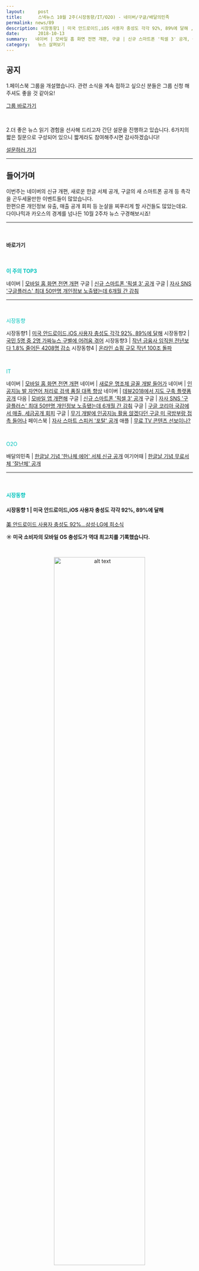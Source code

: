 ```yaml
---
layout:     post
title:      스낵뉴스 10월 2주(시장동향/IT/O2O) - 네이버/구글/배달의민족
permalink: news/89
description: 시장동향1 | 미국 안드로이드,iOS 사용자 충성도 각각 92%, 89%에 달해 ,시장동향2 | 국민 5명 중 2명 가짜뉴스 구별에 어려움 겪어 ,시장동향3 | 작년 금융사 임직원 전년보다 1.8% 줄어든 4208명 감소 ,시장동향4 | 온라인 쇼핑 규모 작년 100조 돌파 ,네이버 | 모바일 홈 화면 전면 개편 ,네이버 | 새로운 명조체 글꼴 개발 들어가 ,네이버 |  인공지능 발 자연어 처리로 검색 품질 대폭 향상 ,네이버 | 데뷰2018에서 지도 구축 플랫폼 공개 ,다음 | 모바일 앱 개편해 ,구글 | 신규 스마트폰 '픽셀 3' 공개 ,구글 | 자사 SNS '구글플러스' 최대 50만명 개인정보 노출됐는데 6개월 간 감춰 ,구글 | 구글 코리아 국감에서 매출, 세금공개 회피 ,구글 | 무기 개발에 인공지능 활용 않겠다던 구글 미 국방부랑 접촉 들어나 ,페이스북 | 자사 스마트 스피커 '포탈' 공개 ,애플 | 무료 TV 콘텐츠 선보이나? ,배달의민족 | 한글날 기념 '한나체 에어' 서체 신규 공개 ,여기어때 | 한글날 기념 무료서체 '잘난체' 공개
date:       2018-10-13
summary:   네이버 | 모바일 홈 화면 전면 개편, 구글 | 신규 스마트폰 '픽셀 3' 공개, 구글 | '구글플러스' 개인정보 노출 6개월 간 감춰, 배달의민족 | 한글날 기념 '한나체 에어' 서체 신규 공개 
category:   뉴스 살펴보기
---
```



## 공지

1.페이스북 그룹을 개설했습니다. 관련 소식을 계속 접하고 싶으신 분들은 그룹 신청 해주셔도 좋을 것 같아요!

[그룹 바로가기](https://www.facebook.com/groups/2025149054465611/?ref=group_browse_new)

<br>

2.더 좋은 뉴스 읽기 경험을 선사해 드리고자 간단 설문을 진행하고 있습니다. 
6가지의 짧은 질문으로 구성되어 있으니 짧게라도 참여해주시면 감사하겠습니다!

<a href="http://bit.ly/2KJo4HB" onclick="ga(send, event, 기사, 설문조사, 서베이);"><span>설문하러 가기</span></a>

- - -

## 들어가며 

이번주는 네이버의 신규 개편, 새로운 한글 서체 공개, 구글의 새 스마트폰 공개 등 촉각을 곤두세울만한 이벤트들이 많았습니다.    
한편으론 개인정보 유출, 매출 공개 회피 등 눈살을 찌푸리게 할 사건들도 많았는데요.  
다이나믹과 카오스의 경계를 넘나든 10월 2주차 뉴스 구경해보시죠!

- - -

<br>

#### 바로가기 

<br>

<a href="#top3"></a><span style = "color: #00c3bd; font-weight: 700;">이 주의 TOP3</span>

네이버 | [모바일 홈 화면 전면 개편](#naver1)
구글 | [신규 스마트폰 '픽셀 3' 공개](#google1)
구글 | [자사 SNS '구글플러스' 최대 50만명 개인정보 노출됐는데 6개월 간 감춰](#google2)

- - -


<br>

<a href="#market"></a><span style = "color: #00c3bd">시장동향</span>

시장동향1 | [미국 안드로이드,iOS 사용자 충성도 각각 92%, 89%에 달해](#market1)
시장동향2 | [국민 5명 중 2명 가짜뉴스 구별에 어려움 겪어](#market2)
시장동향3 | [작년 금융사 임직원 전년보다 1.8% 줄어든 4208명 감소](#market3)
시장동향4 | [온라인 쇼핑 규모 작년 100조 돌파](#market4)

<br>

<a href="#it"></a><span style = "color: #00c3bd">IT</span>

네이버 | [모바일 홈 화면 전면 개편](#naver1)
네이버 | [새로운 명조체 글꼴 개발 들어가](#naver2)
네이버 |  [인공지능 발 자연어 처리로 검색 품질 대폭 향상](#naver3)
네이버 | [데뷰2018에서 지도 구축 플랫폼 공개](#naver4)
다음 | [모바일 앱 개편해](#daum)
구글 | [신규 스마트폰 '픽셀 3' 공개](#google1)
구글 | [자사 SNS '구글플러스' 최대 50만명 개인정보 노출됐는데 6개월 간 감춰](#google2)
구글 | [구글 코리아 국감에서 매출, 세금공개 회피](#google3)
구글 | [무기 개발에 인공지능 활용 않겠다던 구글 미 국방부랑 접촉 들어나](#google4)
페이스북 | [자사 스마트 스피커 '포탈' 공개](#facebook)
애플 | [무료 TV 콘텐츠 선보이나?](#apple)

<br>


<a href="#o2o"></a><span style = "color: #00c3bd">O2O</span>

배달의민족 | [한글날 기념 '한나체 에어' 서체 신규 공개](#woowa)
여기어때 | [한글날 기념 무료서체 '잘난체' 공개](#here)

- - -

<br>


#### <a name="market"></a><span style = "color: #00c3bd">시장동향</span>

#### <a name="market1"></a>시장동향 1 | 미국 안드로이드,iOS 사용자 충성도 각각 92%, 89%에 달해
[美 안드로이드 사용자 충성도 92%…삼성·LG에 희소식](http://view.asiae.co.kr/news/view.htm?idxno=2018101207521303740)

<strong> &#9728; 미국 소비자의 모바일 OS 충성도가 역대 최고치를 기록했습니다.</strong>

<br>

<p align ="middle">    
 <img src="http://cphoto.asiae.co.kr/listimglink/1/2018101207473448524_1539298054.jpg" alt="alt text" width = "70%">
</p>

<br>



- 미국 IT전문매체 폰아레나가 인용한 시장조사기관 CIRP의 설문조사에 따르면 올해 9월 미국의 안드로이드·iOS 사용자 10명 중 9명은 스마트폰 교체 시 동일한 OS를 택한 것으로 나타났습니다.   
안드로이드 사용자의 충성도는 92%로 89%를 기록한 iOS 사용자의 충성도보다 조금 더 높았다고 하네요. 

- 두 OS의 충성도 모두 역대 최고치인데요.   
2016년 9월 각각 89%, 87%였던 안드로이드·iOS 사용자의 충성도는 올해 9월 최고치에 이르게 되었습니다. 
많은 사람들이 스마트폰을 바꿀때 UX, OS 기본 서비스(스토어, 클라우드 등)때문에 익숙함을 유지하고 싶어한다는 걸 방증하는 것 같네요.  
안드로이드 사용자의 충성도가 조금 높긴하지만 차이가 미세해서 정말 노력하지않으면 아이폰 사용자의 마음에 안드로이드 폰이 꽂히기란 쉽지 않을 것 같습니다. 

<br>

#### <a name="market2"></a>시장동향2 | 국민 5명 중 2명 가짜뉴스 구별에 어려움 겪어
[5명 중 2명 가짜뉴스 구별에 어려움 느낀다”..규제 앞서 미디어 교육 필요](http://www.edaily.co.kr/news/read?newsId=01941766619371608&mediaCodeNo=257&OutLnkChk=Y)

<strong> &#9729; ‘모바일 동영상’을 접한 이용자 5명 중 2명은 사회적 문제가 되고 있는 ‘가짜뉴스’ 등 허위정보를 구별하는데 어려움을 겪고 있다고 합니다.</strong>

<br>

<p align ="middle">    
 <img src="http://image.edaily.co.kr/images/photo/files/NP/S/2018/10/PS18101000604.jpg" alt="alt text" width = "70%">
</p>

{: refdef: style="text-align: center;"}
###### _출처 : 김성수의원실_
{: refdef}

<br>


- 국회 과학기술 정보방송통신위원회 김성수 의원이 녹색소비자연대와 함께 지난 2018년 9월 21일부터 27일까지   
총 7일간 ‘모바일 동영상 서비스에 대한 소비자인식조사’를 실시한 결과,   
많은 이용자들이 모바일 동영상을 통해 정보를 얻고 있지만 미디어 정보해독능력이 부족한 것으로 나타났습니다.

- 설문조사는 총 10개 문항으로 구성되어있으며   
‘하루 중 가장 많이 이용하는 모바일 동영상 서비스’,   
‘하루 평균 모바일 동영상 시청 시간’,   
‘모바일 동영상 서비스를 이용하는 이유’,  
‘모바일 동영상 정보의 신뢰도 판단 기준’,   
‘가짜뉴스 판별 문제’ 등이 있었습니다.  

- 설문조사 결과를 살펴보면, 다음과 같습니다.  

- ‘하루 중 가장 많이 이용하는 모바일 동영상 서비스’는 1위 유튜브(78.6%), 2위 네이버(57.5%), 3위 페이스북(35.7%), 4위 카카오톡(33%).     
유튜브의 경우, 20대 83.3%, 30대 80%, 40대 78.2%, 50대 70.6%로 전 연령대에 걸쳐 압도적인 이용률을 나타냄. 

- ‘하루 평균 모바일 동영상 시청 시간’은 하루 평균 1시간 미만 시청하는 이용자가 45.8%, 1시간~3시간 시청하는 이용자는 38.3%, 3시간~7시간까지 장시간 이용자도 15.9%.   
이 중 20대의 동영상 시청 시간이 가장 긴 것으로 나타남. 

- ‘모바일 동영상을 통해 주로 접하는 정보’는 연예·오락(69.8%), 스포츠(41.2%), 사회(36.5%), 문화(35.3%), 정치(30.9%), 경제(26.0%)순으로 나타남. 

- 이용자들이 ‘모바일 동영상 서비스를 이용하는 가장 큰 이유’는 ‘관심 있는 정보가 많아서(62.3%)’, ‘텍스트보다 동영상이 정보 파악이 쉬워서(33.5%)’,   
‘양질의 정보를 제공 받을 수 있어서(32.1%)’가 각각 2, 3위를 차지함.

- 모바일 동영상을 통해 관심 있는 정보를 접한 이용자들은 주로 ‘좋아요나 공감을 눌러 관심을 표한다는 응답이 43.6%, ‘개인 SNS에 공유(20.8%)’,‘댓글을 단다(19.3%)’는 응답이 뒤를 이었음. 

- ‘모바일 동영상을 통해 얻은 정보 중 사실관계가 불명확하거나 거짓·허위 정보를 본 적이 있느냐’는 질문에는 81.5%가 ‘본 적이 있다’고 답했음.   
‘정보의 신뢰도를 판단하는 기준’으로는 ‘모바일 매체의 영향력(49.7%)’을 꼽았고, 이 외에는 ‘좋아요·공감 수 등 매체 이용자들의 평가(47.1%)’, ‘정보를 업로드한 관리자의 신뢰도(39.4%)’ 등을 정보 판단 기준으로 생각하는 것으로 나타남.

- 응답자의 대다수인 93.2%는 본인의 ‘모바일 동영상 정보에 대한 사실 판단 능력’을 ‘보통 이상’이라고 평가함.   
그러나 실제 유튜브에 이슈가 되고 있는 동영상에 대한 ‘가짜뉴스 등 허위정보 테스트’를 진행해본 결과, 정답율은 58.5%에 그침. 

- 응답자의 79.1%는 ‘가짜뉴스’ 등 허위정보의 부작용을 최소화하기 위한 방안으로 ‘미디어 정보 독해력을 높이는 교육이 필요하다’고 답했음.

<br>

#### <a name="market3"></a>시장동향 3 | 작년 금융사 임직원 전년보다 1.8% 줄어든 4208명 감소
[온라인 거래 활성화에 지난해 금융사 임직원 4208명 감소](http://www.dailian.co.kr/news/view/743494/?sc=naver)

<strong> &#9729; 온라인 거래가 확산되면서 지난해에 국내 금융사 임직원이 4208명 줄어든 것으로 나타났습니다.</strong>

- 금융정보화추진협회의가 발간한 '2017년도 금융정보화 추진 현황'에 따르면   
지난해 말 은행, 금융투자업체, 보험사, 카드사 등 152개 금융사의 총임직원은 22만 8413명으로 전년보다 1.8%(4208명) 감소했다고 하는데요. 

- 금융사 임직원 가운데 IT 인력은 지난해 말 9194명으로 1년 사이 0.1% 증가했습니다.   
이 중 정보보호부문 인력은 842명으로 전년 대비 1.3% 늘어나 해당 통계 작성 시작(2013년) 이후의 증가세를 이어갔으나 증가폭은 전년(3.0%)보다 축소됐다고 합니다. 

- IT인력 아웃소싱 비중은 59.2%로 1년 전(57.4%)보다 증가했습니다.   
아웃소싱 직원수는 2017년 말 현재 1만 3359명으로 전년(1만 2366명) 대비 8.0% 증가했습니다.   
금융 부문별 아웃소싱 비중은 신용카드사가 70.9%로 가장 높았고, 그 뒤는 보험사(65.5%), 금융투자업자(56.3%), 은행(52.3%)이 기록했습니다. 

- 인터넷뱅킹 등 주요 전자금융 서비스 이용실적은 증가세를 지속했는데요.   
지난해 18개 국내은행(수출입은행 제외) 및 우체국금융의 인터넷 뱅킹 서비스 규모는 일평균 9492만 건, 43조 4829억 원으로 전년대비 각각 8.8%, 2.8% 증가했습니다. 
35개 증권사의 모바일트레이딩 또한 같은 기간 일평균 5368만 건, 6조 5491억원으로 전년대비 각각 45.7%, 32.1% 늘었습니다. 

- 흥미로운건 지난해 말 현재 국내에 설치된 CD/ATM은 12만1492만대로 1년사이 1186대(1.0%)가 소폭 늘었다고 하네요.

- 현재 금융권에서 IT분야 주요 이슈는 블록체인 기반 금융서비스 도입으로 조사됐습니다. 

<br>

#### <a name="market4"></a>시장동향 4 | 온라인 쇼핑 규모 작년 100조 돌파
[온라인 쇼핑 작년 첫 100조 돌파…인터넷 쇼핑 5년만에 2배 '껑충'](http://view.asiae.co.kr/news/view.htm?idxno=2018101111503795402)

<strong> &#9728; 지난해 국내 온라인 쇼핑 시장 규모가 처음으로 100조원을 돌파했습니다.</strong>

- 한국온라인쇼핑협회가 발간한 도서 '2018 온라인 쇼핑 시장에 대한 이해와 전망'에 따르면 지난해 국내 온라인 쇼핑 시장은 취급고 기준 102조 8300억원으로, 전년(75조 3680억원)대비 36.4%나 성장했다고 합니다.

- TV 홈쇼핑은 티커머스 거래액 1조 8400억원과 TV 홈쇼핑 8조 6300억원을 합쳐 10조 4700억원을 기록하며 전년대비 3.6% 늘었습니다.   
GS샵과 CJ오쇼핑 등 TV홈쇼핑 7개사의 경우 2015년부터 2년 연속 마이너스 성장세를 보이다 지난해 3.6% 정도 성장했다고 하네요. 

- 가장 매출 성장세가 가파른 채널은 인터넷 쇼핑이 92조 20억원으로 전년대비 40.2% 성장했습니다.  
일반 몰 거래액이 전년대비 53.0% 증가한 59조280억원에 달했으며, 오픈마켓 등 중개몰은 전년대비 21.7% 증가로 32조 7150억원을 기록했습니다.   


<br>

- - -

#### <a name="it"></a><span style = "color: #00c3bd">IT</span>

#### <a name="naver1"></a>네이버 | 모바일 홈 화면 전면 개편  
[검색창만 남은 네이버 모바일 반응보니…"깔끔" VS "불편"](http://news.mt.co.kr/mtview.php?no=2018101110181485015)
[네이버, 모바일홈 왼쪽 신설...쇼핑 등 실험](http://www.zdnet.co.kr/news/news_view.asp?artice_id=20181010180402&type=det&re=zdk)

<strong> &#9728; 네이버가 모바일 화면 전면 개편에 관한 시범운영을 시작했습니다.</strong>

- 네이버는 10월10일 서울 그랜드 인터컨티넨털호텔 그랜드볼룸에서 ‘네이버 커넥트 2019’를 열고 모바일 개편의 주요 내용을 소개했습니다.   
이번 네이버 모바일 개편 방향은 3가지로 요약될 수 있는데요.   
네이버는 1.기술을 통한 ‘연결’에 집중/ 2.발전 중인 인공지능 기술로 ‘발견’의 가치를 더하기 / 3.보다 과감한 시도를 해볼 수 있는 혁신의 영역을 마련하기의 초점을 맞췄다고 밝혔습니다.

<br>

<p align ="middle">    
 <img src="http://www.bloter.net/wp-content/uploads/2018/10/naver_m_new_thumb.jpg" alt="alt text" width = "80%">
</p>

<br>



- 이제 네이버 모바일 첫화면은 검색창인 그린윈도우와 인터랙티브 버튼 그린닷만 놓입니다.  
'그린닷'은 모바일 사용자 경험에 맞게 터치 한 번으로 인공지능 기반의 다양한 기술 도구를 제공하는 인터랙티브 버튼인데요. 

- 사용자의 시간, 위치, 현재 보고 있는 정보 종류나 언어 등을 파악해 보다 깊이 있는 관심사로 연결하거나 번역 등 편의를 제공하는 버튼이라고 합니다.   
예컨대 뉴스를 보다가 그린닷 버튼을 터치하면 AiRS 기술로 관련 뉴스를 추천하고,   
노란 원피스를 보다가 버튼을 누르면 상품 추천 기술인 에어템즈(AiTEMS)를 활용해 색깔이나 소재, 종류에 맞게 다양한 관련 상품을 추천하는 식이라고 하네요.

<br>

<p align ="middle">    
 <img src="http://www.bloter.net/wp-content/uploads/2018/10/naver_m_new_02.jpg" alt="alt text" width = "80%">
</p>

<br>


- 한성숙 대표는 “향후엔 그린닷에 클로바나 웨일, 파파고 등도 통해 손쉽게 접근하도록 추가할 예정”, “그린닷을 통해 연결의 유용함과 발견의 즐거움은 점점 커질 것으로 기대한다”라고 말했습니다.

- 한편으로 기존 모바일 첫화면에서 제공되던 ‘뉴스’와 ‘실시간급상승검색어’는 각각 ‘뉴스’판과 ‘검색차트’판에서 제공됩니다.   
뉴스 제공 방식도 바뀌었는데요. 

- 이제 사용자는 언론사를 직접 선택해 뉴스를 봐야 합니다. 
언론사를 선택하면 언론사가 직접 배열한 기사와 더불어 인공지능 콘텐츠 추천 시스템 ‘AiRS’(에어스)가 추천한 뉴스피드가 제공됩니다.

<br>

<p align ="middle">    
 <img src="http://thumb.mt.co.kr/06/2018/10/2018101110181485015_1.jpg" alt="alt text" width = "80%">
</p>

<br>



- ‘이스트랜드’와 ‘웨스트랩’도 새로운 실험 공간입니다. 첫 화면에서 오른쪽으로 넘기면 나오는 이스트랜드는 기존 모바일 화면에서 익숙하게 보던 텍스트 중심의 정보 공간입니다. 
왼쪽으로 넘기며 나오는 웨스트랩은 주제판에서 시도하지 못했던 다양한 이용자 조작화면과 기술적 시도가 이뤄집니다.   
말 그대로 화면 왼쪽 공간에 자리잡고 모험적 기술과 콘텐츠를 공급하는 실험실이라고 볼 수 있습니다. 

- 네이버는 “새로운 실험과 시도가 가능한 것이면 무엇이든 될 수 있다”라며 “첫 대상은 커머스”라고 밝혔습니다.

- 새로운 모바일 네이버 화면은 베타테스트 신청한 사용자 누구나 10월 10일부터 이용할 수 있습니다.   
김승언 네이버 디자인셜계 총괄은 “iOS 제품 특성상 대규모 베타테스트를 실시하기 어려운 환경이라, 이번 베타테스트는 안드로이드 이용자를 대상으로 우선 진행된다”라고 밝혔습니다.   
안드로이드폰 사용자는 구글 플레이스토어 네이버 앱 하단 ‘베타테스트 신청하기’ 버튼을 눌러 신청하면 새로운 네이버 화면으로 업데이트된다고 하네요.

- 그리고 모바일 개편과 함께 네이버는 새로운 로고도 적용했다고 합니다..!

<br>

{% include youtubeplayer.html id="b5QHHdQlPHc" %} 

<br>

[한성숙 대표와 김승언 디자인총괄이 기자들과 나눈 일문일답 보기](http://www.bloter.net/archives/321579)

<br>

#### <a name="naver2"></a>네이버 | 새로운 명조체 글꼴 개발 들어가
[네이버, 새 명조체 글꼴 개발…'마루 프로젝트' 추진](http://www.yonhapnews.co.kr/bulletin/2018/10/08/0200000000AKR20181008044500017.HTML?input=1195m)

<strong> &#9728; 네이버가 한글의 우수성과 아름다움을 알리는 '마루 프로젝트'를 진행합니다.</strong>

- 이 프로젝트는 한글 타이포그라피 디자이너 안상수씨와 함께 명조체 중심의 새로운 글꼴을 개발하는 것을 골자로 한다고 합니다.   
글꼴 용량은 줄이고 다양한 포맷을 지원해 이용자 편의성을 올리는 것이 목표라고 하네요.

- 프로젝트의 제목은 '한글 글꼴의 현대적 원형을 잇는 줄기'라는 의미에서 마루 프로젝트로 이름을 붙였다고 하네요.
관련 된 영상도 한번 살펴보시죠.

<br>


{% include youtubeplayer.html id="73k8QTBHC9Y" %} 


<br>

#### <a name="naver3"></a>네이버 |  인공지능 발 자연어 처리로 검색 품질 대폭 향상
[네이버 검색, AI 자연어처리로 품질 대폭 향상](http://news.mt.co.kr/mtview.php?no=2018100814144445641)

<strong> &#9728; 네이버가 수준 높은 한글 자연어처리 기술력을 활용해 검색 서비스 고도화에 나섰습니다.</strong>

- 네이버 검색과 인공지능 담당 CIC(사내독립기업) '서치앤클로바'는 최신 자연어처리 기술과 서비스 노하우를 실제 서비스에 적용, 검색 품질을 개선했다고 밝혔습니다.

- 서치앤클로바는 모바일 검색 사용자들을 위한 AI 기술 기반 검색어 교정 시스템 'AIQSpell'을 지속적으로 개발해왔는데요.   
딥러닝을 비롯한 최신 AI 기술을 활용해 기존 검색어 교정 시스템을 대체했다고 합니다. 
현재 해당 시스템 도입으로 오탈 질의에 대한 검색어 교정량이 43% 증가하는 등 가시적인 성과가 이어지고 있다고 하는데요.   
맞춤법 오류나 오타 등으로 검색결과가 0건으로 나타나는 '검색결과 0건 질의' 역시 크게 감소해, 올 1월 대비 9월 검색결과 0건 질의는 52% 줄었다고 하네요.

- 현재 네이버는 '개체명 연결' 기술로 700만개 이상 개체명을 인식해 처리하고 있는데요.   
개체명 연결 기술은 문서에 출현한 각 단어에 정확한 의미 구분자를 부착, 중의적인 검색어마다 알맞는 검색 결과를 제공하는 데 활용된다고 합니다.   
해당 기술 개발은 2016년 1월 시작된 이후 동명이인 인물의 노출순위 자동 변경, 증권 종목 및 스포츠 섹션의 뉴스 기사 자동분류 등 다양한 서비스에 적용됐다고 하네요.

- 또한 사용자들의 리뷰 문서를 분석해 영화 제목을 찾는 질의에 답하는 시스템도 제공됩니다.   
네이버의 영화 AI는 사용자가 영화를 본 뒤 리뷰를 작성하면 해당 리뷰가 AI에 반영돼 점점 똑똑한 추천 시스템을 갖게 된다고 하는데요.   

- 가령 ‘10분마다 기억을 잃는 영화’를 검색하면 영화 ‘메멘토’가, ‘인공지능이랑 연애하는 영화’를 검색하면 영화 ‘그녀’가 답변으로 제시된다고 합니다.   
장헌석 개발자에 따르면 네이버의 영화 AI는 서비스를 사용한 이용자가 영화를 본 후 리뷰를 작성하면, 해당 리뷰가 영화AI에 반영되어 점점 똑똑한 추천 시스템을 갖추게 되는 구조라고 하는데요. 

-  네이버의 영화AI는 네이버의 인공지능 플랫폼 Clova가 탑재된 모든 서비스에 적용될 예정이라고 하네요.

<br>

#### <a name="naver4"></a>네이버 | 데뷰2018에서 지도 구축 플랫폼 공개
[네이버, 지도 구축 플랫폼 공개 …"자율주행 선도"](http://www.inews24.com/view/1131712?rrf=nv)

<strong> &#9728; 네이버가 자율주행 기술 선도를 위해 지도 구축(Mapping) 플랫폼을 공개합니다.</strong>

- 네이버는 얼마전 올해로 열한번째를 맞는 개발자 컨퍼런스 'DEVIEW 2018'를 열었는데요. 
이날 송창현 네이버 최고기술책임자(CTO)는 'AI, 인공지능이 아니라 생활환경지능' 주제의 기조연설로 데뷰 시작을 알렸습니다.

- 이날 행사에서 네이버 자회사 네이버랩스는 사람과 자율주행 머신을 위한 위치 및 이동 기반 기술플랫폼인 'xDM 플랫폼'을 처음으로 공개했는데요. 
xDM 플랫폼은 eXtended Definition & Dimension Map Platform의 약자로,   
네이버랩스에서 연구 중인 맵핑 (mapping), 측위 (localization), 내비게이션 (navigation) 기술 등 첨단 기술과 고정밀 데이터를 통합한 것이라고 합니다. 

<br>

<p align ="middle">    
 <img src="http://image3.inews24.com/image_gisa/201810/1539220608273_2_101923.jpg" alt="alt text" width = "70%">
</p>

<br>



- xDM은 사람의 위치 정보 인식과 실내외 길찾기 등을 위한 웨이파인딩 (Wayfinding) 핵심기반기술 플랫폼인 xDM.w와   
기계의 자율주행을 위한 오토노머스 모빌리티 (Autonomous Mobility) 플랫폼인 xDM.a로 구분되는데요. 

- xDM.w는 실내외 측위와 이동 솔루션을 제공하는 도보 내비게이션 API, location API, 증강현실 기술을 활용한 AR내비게이션 API를,   
xDM.a는 자율주행 로봇을 위한 AROUND 플랫폼과 자율주행차를 위한 하이브리드 HD 맵 솔루션 등을 포함하고 있다고 합니다.   
기조연설에서는 실제로 실내에서 아무런 인프라 없이 스마트폰 카메라로만 작동하는 AR 도보 내비게이션이 소개되어 관심을 끌었다고 하네요. 

- 또한 네이버랩스는 xDM 플랫폼에서 구현될 최신 기술들도 선보였는데요.

- AHEAD(어헤드)는 광학 기술을 응용해 개발중인 3D AR HUD (Heads-Up Display)로, 기존 HUD와 달리 운전자 초점에 맞춰 정보를 제공하는 3D 디스플레이 기술이 적용됐습니다.  
운전자가 보는 실제 도로와 디스플레이 시점이 동일해 자연스럽고 편리하게 위치 및 이동 정보를 접할 수 있다고 하네요.  
또 SSIM (Scalable & Semantic Indoor Mapping)은 자율주행과 시맨틱 매핑 기술을 활용, 환경 변화가 잦은 실내에서 POI(Point Of Interest) 정보를 최신 상태로 유지할 수 있도록 돕는다고 합니다.
예를 들어 쇼핑몰 내 특정 매장이 바뀌었을 경우 자율주행 로봇에 탑재된 AI 기술이 주행시 자동으로 이를 인식해 지도를 업데이트 해준다고 하네요. 

- 아울러 '네이버지도 엔터프라이즈 (Enterprise) API'도 공개했는데요.
과거의 웹과 모바일에서 지도 로딩과 좌표-주소 변환만 가능, 일일 쿼터 제한이 있는 API에서 제한 쿼터 이상 이용은 유료 이용할 수 있고, 모바일에서는 무료로 무제한 이용할 수 있는 API라고 하네요.

<br>

{% include youtubeplayer.html id="4USFAwrLtXk" %} 


<br>

#### <a name="daum"></a>다음 | 모바일 앱 개편해
[다음 모바일 앱 개편](https://channel.daum.net/content/1219007?dmp_id=1219007&dmp_channel=notice&dmp_code=noticePC)

<strong> &#9728; 모바일 '다음'' 앱이 새 단장을 했습니다.</strong>

- 1.모바일 다음 뉴스, 통합검색 페이지 상단에서 보셨던 D로고를 첫화면에서도 선보입니다.      

<br>

<p align ="middle">    
 <img src="https://t1.daumcdn.net/daumtop_chanel/beam/20181004024217933.png" alt="alt text" width = "70%">
</p>

<br>


- 2.왼쪽 상단에 있었던 사이드메뉴를 뉴스, 랭킹, 연예 등 콘텐츠 탭 위치로 변경했습니다.       

이용자들의 사용성을 분석해 한 손으로도 손쉽게 터치할 수 있는 위치로 옮겼습니다.       

좀 더 편리하게 사이드메뉴를 사용하시길 기대합니다.

<br>

<p align ="middle">    
 <img src="https://t1.daumcdn.net/daumtop_chanel/beam/20181004024300751.png" alt="alt text" width = "70%">
</p>

<br>

3.매일 매일 확인하는 날씨 정보, 이제 스크롤 없이 바로 확인하세요.

미세먼지, 초미세먼지, 자외선, 황사 등 다양한 대기정보를 한 눈에 확인할 수 있게 UX를 개선했습니다. 

<br>

<p align ="middle">    
 <img src="https://t1.daumcdn.net/daumtop_chanel/beam/20181004044649498.png" alt="alt text" width = "70%">
</p>

<br>

<br>

#### <a name="google1"></a>구글 | 신규 스마트폰 '픽셀 3' 공개
[구글, 삼성ㆍ애플에 도전장…‘픽셀3’로 하반기 대전 가세](http://news.heraldcorp.com/view.php?ud=20181010000202)

<strong> &#9728; 구글이 세 번째 자체 스마트폰 ‘픽셀 3(Pixel 3)’을 정식 공개했습니다. </strong>

<br>

{% include youtubeplayer.html id="kzjG5Ib39_4" %} 

- 10월 9일 구글은 미국 뉴욕 맨해튼에서 ‘made by google’ 행사를 열고 신제품 스마트폰 ‘픽셀3’를 소개했습니다.

- 픽셀3 시리즈는 기존과 마찬가지로 화면 크기가 다른 픽셀3와 픽셀3 XL 두 가지로 제공되는데요. 
이번 픽셀 3세대 제품에서 강조된 기능은 카메라입니다.   
픽셀3와 픽셀3 XL 모두 듀얼 카메라 트렌드를 따르는 대신 1220만 화소 카메라 하나만 후면에 탑재했다고 합니다. 

<br>

<p align ="middle">    
 <img src="https://www.bloter.net/wp-content/uploads/2018/10/Pixel_3GEN_2018_hero.max-1000x1000.png" alt="alt text" width = "70%">
</p>

<br>


- 새롭게 추가된 ‘탑샷(Top Shot)’ 기능은 AI를 통해 한 번에 원하는 사진을 찍을 수 있도록 돕습니다.  
셔터를 누른 순간 전후로 여러 장의 사진을 ‘HDR 플러스’ 방식으로 찍어 가장 잘 나온 사진을 골라준다고 하네요.

<br>

<p align ="middle">    
 <img src="http://www.bloter.net/wp-content/uploads/2018/10/top_shot_blog.gif" alt="alt text" width = "70%">
</p>

<br>

- 또한 별도의 물리적인 광학 줌 렌즈 없이도 선명한 줌 기능을 제공합니다.      
AI가 여러 장의 사진을 이용해 최종 결과물의 선명도를 높여주는 방식이라고 하네요. 

- 전면에는 800만 화소의 듀얼 카메라가 적용됐습니다.   
AI가 웃거나 우스꽝스러운 표정을 지으면 자동으로 사진을 찍어주는 ‘포토부스’ 기능도 추가됐으며, 전·후면 카메라 모두 배경을 흐리고 인물을 부각하는 인물 사진 모드를 지원한다고 하네요.  

- 가장 흥미로운 기능은 전화와 관련된 AI 기능인데요.     
픽셀3 시리즈에는 AI를 통해 스팸 전화를 피하고, 예약 전화를 거는 기능이 추가됐습니다.   

- ‘스크린 콜’ 기능을 통해 스팸으로 의심되는 전화를 직접 받는 대신 전화 내용을 화면으로 표시하고 해당 전화를 스팸 처리할지 나중에 다시 전화하겠다고 응답할지 선택할 수 있다고 합니다.   
또한 지난 ‘구글 I/O 2018’에서 화제를 모은 [‘구글 듀플렉스’](https://seanlion.github.io/news/42/#google1)가 적용됐는데요.   
AI 글 어시스턴트가 직접 식당에 전화를 걸어 예약을 해 충격을 줬던 장면으로 기억합니다.     
듀플렉스 관련 기능은 올해 연말까지 뉴욕, 애틀랜타, 피닉스 및 샌프란시스코 베이 지역에 우선 적용되며 추후 미국 내 다른 지역에 확대될 예정이라고 하네요.  

<br>

<p align ="middle">    
 <img src="http://www.bloter.net/wp-content/uploads/2018/10/Pixel3_ScreeningCall.gif" alt="alt text" width = "70%">
</p>


{: refdef: style="text-align: center;"}
###### _출처 : 스크린콜 기능_
{: refdef}


<br>

- 한편 픽셀3의 가격은 ‘픽셀3’ 64GB 모델이 799달러, 128GB 모델이 899달러, ‘픽셀3 XL’ 64GB 모델이 899달러, 128GB 모델이 999달러라고 합니다.  
픽셀3 시리즈는 5.5인치 ‘픽셀3’와 6.3인치 ‘픽셀3XL’로 선보이며, 미국, 캐나다, 일본, 프랑스 등에서 18일 출시된다. 한국은 출시국에 포함되지 않았다.  


<br>

#### <a name="google2"></a>구글 | 자사 SNS '구글플러스' 최대 50만명 개인정보 노출됐는데 6개월 간 감춰
['구글플러스' 최대 50만명 개인정보 노출…6개월 간 쉬쉬](http://www.bloter.net/archives/321518)


<strong> &#9729; 구글이 자사의 SNS ‘구글플러스’에서 최대 50만명의 개인정보가 외부 개발자에게 노출됐다고 밝혔습니다.</strong>

- 하지만 구글이 개인정보 노출 사실을 알고도 6개월 넘게 이용자에게 알리지 않아 논란이 커지고 있습니다..

- 구글은 10월 8일 자사 블로그를 통해 구글플러스 이용자의 개인정보가 노출되는 보안 결함을 지난 3월 발견했으며, 최대 50만명의 계정이 영향받았을 가능성이 있다고 알렸습니다.   
구글플러스 API 버그로 인해 이용자 프로필 데이터 및 이용자 친구의 공개 프로필 정보에 대한 접근 권한을 외부 개발자가 넘겨받을 수 있었다고 설명했는데요. 

- 노출된 개인정보는 이름, 이메일 주소, 직업, 성별, 나이 등과 같은 프로필 정보라고 하며, 공개하지 않은 프로필 정보도 노출됐다고 합니다.   
구글은 버그를 발견 직후 고쳤다고 전했습니다.

- 헌데 월스트리트저널에 따르면 구글이 개인정보 유출 가능성을 인지하고도 자사 평판에 타격을 입을 것을 우려해 외부에 공개하지 않기로 결정했다고 합니다.   
월스트리트저널이 입수한 구글 내부 문건에 따르면 “즉각적인 규제 문제”가 제기될 것을 우려했다고 하네요. 

- 구글이 개인정보 노출 사실을 인지한 지난 3월 당시엔 페이스북의 캠브리지 애널리티카(CA)를 통한 데이터 유출 사태가 불거졌습니다.  
 순다르 피차이 구글 CEO도 내부위원회로부터 해당 결정을 보고받은 것으로 알려졌습니다.

- 구글은 구글플러스 개인정보 노출 사실을 바로 알리지 않은 이유에 대해 자사의 기준에 부합하지 않았기 때문이라고 전했습니다.   
벤 스미스 구글 펠로우 겸 엔지니어링 담당 부사장은 “데이터의 유형, 알릴 이용자를 정확하게 규정할 수 있는지, 오용의 증거, 개발자 및 이용자가 취할 수 있는 조치가 있는지 등을 검토한 결과 어떤 기준에도 부합하지 않았다”라고 밝혔습니다.

- 따라서 구글은 10개월에 걸쳐 소비자용 구글플러스 서비스를 중단할 계획을 전했습니다.   
 소비자용 구글플러스 서비스는 2019년 8월에 종료되며, 기업용 서비스로만 제공될 예정이라고 하네요.

<br>


#### <a name="google3"></a>구글 | 구글 코리아 국감에서 매출, 세금공개 회피
[[공공의 적' 자처하나…구글, 세금회피·선탑재에 모르쇠까지](http://view.asiae.co.kr/news/view.htm?idxno=2018101020402551957)

<strong> &#9729; 구글이 ICT 관련 국정감사에서 포화를 맞았습니다.</strong>

- 10월 10일 정부과천청사에서 열린 과학기술정보통신부 국정감사에서 구글·애플·페이스북 등 글로벌 ICT 기업에 대한 질의가 쏟아졌습니다. 
이번 국감에서 첫번째 질의를 맡은 박선숙 바른미래당 의원은 앱 선탑재 문제를 지적했는데요.   
현재 국내 주요 단말기에는 구글 앱을 포함, 60여개 이상의 앱이 선탑재 된 채 출시되어 과다한 배터리 소모 등 이용자편익을 침해하고, 소비자선택권을 침해한다는 지적이 나오고 있습니다.

- 또한 박선숙 의원은 구글의 세금 회피 문제를 제기했습니다.   
그는 "구글, 페이스북, 애플, 아마존 등 세계적 ICT기업들은 세금 회피 전문기업들이기도 하다",   
"디지털세든 부가가치세이든 국내에서 이들 사업자에 대한 정당한 세금을 매길 필요가 있다"고 말했습니다. 

- 김경진 민주평화당 의원은 이날 오후 증인으로 출석한 존 리 구글코리아 사장에게 구글의 한국 매출액과 세금, 카드결제 구조 등을 질문했습니다.  
 그러나 존 리 구글코리아 사장은 "잘 알지 못한다. 영업기밀이기 때문에 공개하지 못한다"고 답했습니다.

- 존 리 사장은 데이터 서버를 국내에 설치하지 않는 이유에 대해서는 "데이터 서버 설치는 다양한 요소로 결정한다",   
"최상의 성능을 서비스하기 위해 전략적으로 결정하는 것이지, 결코 세금을 회피하기 위한 목적이 아니다"고 말했습니다.

- 한편 이태희 국민대 교수는 최근 구글이 지난해 국내에서 최대 4조9000억원의 매출을 올린 것으로 추정된다고 발표했습니다.   
그러나 구글은 국내에서 약 200억원의 세금만 낸 것으로 파악된다고 하네요. 



<br>

#### <a name="google4"></a>구글 | 무기 개발에 인공지능 활용 않겠다던 구글 미 국방부랑 접촉 들어나
[무기개발에 AI 활용 않겠다던 구글 CEO, 美 국방부 접촉](http://view.asiae.co.kr/news/view.htm?idxno=2018100717224754283)

<strong> &#9729; 순다르 피차이 구글 최고경영자가 인공지능을 무기 개발에 활용하지 않겠다고 밝힌 지 4개월 만에 미국 국방부 군 관계자들을 만났습니다.</strong>

- 워싱턴포스트는 피차이 CEO가 지난주에 국방부에 프로젝트 메이븐으로 알려진 AI 드론 시스템을 관할하는 정보국 국방 차관실 관계자들을 만났다고 밝혔습니다.   
매체는 피차이 CEO가 국방부와의 갈등을 최소화하려고 방문한 것으로 보인다고 익명의 소식통 두 명을 인용해 보도했습니다. 

- 구글은 지난해 7월 국방부와 협력해 드론이 차량과 건물 등 물체를 식별하는 AI를 개발하는 프로젝트 메이븐에 참여했었습니다.   
하지만 구글 직원 4600여명이 프로젝트 중단 청원을 하는 등 반발하자 올해 6월 AI원칙을 발표하고 무기 개발에 AI를 활용하지 않겠다고 한 바 있는데요. 

- 워싱턴포스트는 전쟁기술을 개발한다는 점에 분노한 실리콘밸리 직원들이 떠나지 않게 하면서 수익성이 높은 군사계약을 따내야 하는 점이 구글이 직면한 난제라고 설명했습니다.   
구글은 무기 개발은 하지 않겠다면서도 '사이버보안, 훈련, 병력 모집, 참전 용사들의 건강 관리, 수색·구조 작업'에 대해선 꾸준히 협력하겠다고 말한 바 있습니다.

- 한편 구글이 프로젝트 메이븐을 중단하자 국방부와 구글의 관계는 악화했다고 하는데요.   
밥 워크 전 국방부 차관은 "구글의 변심에 국방부는 놀랄 수밖에 없었다", "구글은 AI를 인간의 생명을 빼앗는 데 쓰지 않겠다고 했지만, AI가 구할 수 있는 생명에 대해선 말하지 않았다"고 말했습니다. 

- 현재 구글은 공화당 의원들로부터 비판을 받고 있습니다.   
톰 코튼 공화당 상원의원은 "우리 군대를 보호할 뿐 아니라 국가를 위해 군대가 싸우고 민간인을 보호하려는 일"을 구글이 그만뒀다며 비난했습니다.

<br>

#### <a name="facebook"></a>페이스북 | 자사 스마트 스피커 '포탈' 공개
[페이스북, 스마트 스피커 '포탈' 공개](http://www.inews24.com/view/1131188?rrf=nv)

<strong> &#9728; 페이스북이 영상통화가 가능한 10인치와 15인치 태블릿형 스마트 스피커 '포탈'을 내놓았습니다.</strong>

- 페이스북은 10월 8일 아마존 에코쇼와 유사한 UI를 가진 스마트 스피커 포탈을 선보였는데요.  
포탈은 10인치와 15인치 2가지 크기의 모델로 이루어졌으며 인공지능 기반의 스마트 어시스턴트 기능과 통합되어 페이스북 메신저 이용자와 영상통화를 편하게 할 수 있다고 합니다. 

<br>

<p align ="middle">    
 <img src="http://image3.inews24.com/image_gisa/201810/1539035589552_1_085955.jpg" alt="alt text" width = "70%">
</p>

<br>


- 포탈은 스마트 카메라와 스마트 사운드 기능을 활용해 음성으로 조작하고 영상통화시 화면을 회전시켜 파노라마 촬영이나 줌촬영을 할 수 있다고 합니다.   
통화시에 발생하는 각종 잡음을 제거해 선명한 음성으로 대화를 나눌 수 있다고 하네요. 

- 페이스북 포탈 사용자는 페이스북 와치에서 제공중인 각종 영상 콘텐츠나 푸드네트워크, 스포티파이 프리미엄, 판도라, 아이하트라디오 등의 서비스도 이용할 수 있습니다.
또한 아마존의 알렉사도 지원돼 아마존의 프라임뮤직 서비스도 이용할 수 있다고 하네요.

- 가격은 10인치 모델인 포탈은 199달러, 15인치 모델인 포탈플러스는 349달러라고 합니다.
현재 제품의 예약판매를 시작했으며 제품배송은 11월부터 시작한다고 하네요. 

<br>

{% include youtubeplayer.html id="6Mjb1IFjYLg" %} 

<br>

#### <a name="apple"></a>애플 | 무료 TV 콘텐츠 선보이나?
[애플, 무료 TV 콘텐츠로 시장판도 변화 꾀하나?](http://www.inews24.com/view/1131667?rrf=nv)

<strong> &#9728;  애플아 아이폰이나 아이패드, 애플TV 사용자에게 직접 제작한 콘텐츠를 무료로 제공하는 새로운 디지털 비디오 서비스를 준비하고 있습니다.</strong>

- 애플은 TV앱을 통해 애플이 구입했거나 직접 제작한 오리지널 콘텐츠를 공짜로 공급한다고 합니다.   
사실 애플은 이미 '카플 카라오케 : 더 시리즈'라는 인기 TV 방송을 TV앱으로 모든 사용자들에게 제공하고 있는데요. 

- 당초 애플뮤직 가입자에게만 제공했지만 올해 초부터는 TV앱 사용자들에게 무료로 공급하고 있습니다. 


- 현재 애플은 다양한 제작사와 손잡고 수십개 이상 오리지널 콘텐츠를 제작했습니다.  
애플은 폭력적이고 저급한 콘텐츠를 배제한 양질의 콘텐츠를 제공하기 위해 직접 제작에 나선 것으로 알려졌는데요.  
올해에만 오리지널 콘텐츠 제작에 10억달러를 쓰고 있으며 이를 토대로 향후 넷플릭스같은 가입형 영화 스트리밍 서비스를 제공하려는 것으로 전해졌습니다. 

- 또한 애플은 가입형 비디오 서비스와 함께 인쇄판 미디어 업체들을 가입형 잡지 서비스인 텍스처에 통합하도록 유도하고 있다고 하네요. 
현재 애플은 이 무료 TV앱 서비스를 내년초에 선보일 예정을 밝혔습니다.

<br>

- - -

#### <a name="o2o"></a><span style = "color: #00c3bd">O2O</span>

#### <a name="woowa"></a>배달의민족 | 한글날 기념 '한나체 에어' 서체 신규 공개
[ 배달의민족, ‘한나체 에어’ 서체 무료 배포](http://www.zdnet.co.kr/news/news_view.asp?artice_id=20181008081115&type=det&re=zdk)

<strong> &#9728; '배달의민족'을 운영하는 우아한형제들이 제 572돌 한글날을 맞아 새로운 무료 서체 ‘한나체 에어'를 선보입니다.</strong>

<br>

<p align ="middle">    
 <img src="http://image.zdnet.co.kr/2018/10/08/paikshow_VJN76EjQk3y.jpg" alt="alt text" width = "70%">
</p>

<br>


- 한나체 에어는 배달의민족이 내놓은 여섯 번째 무료 서체입니다.
2012년에 출시돼 지금까지도 대중적 인기를 얻고 있는 '배달의민족 한나체'의 가족 서체이기도 한데요.   
기존 한나체가 굵고 힘찬 느낌으로 제목에 쓰기 좋았다면 한나체 에어는 보다 가볍고 산뜻한 느낌으로 본문에 어울린다고 하네요.
​

- 현재 배달의 민족은 2012년 첫 번째 무료 서체 '한나체'를 시작으로 2014년 '주아체', 2015년 '도현체', 2016년 '연성체', 2017년 '기랑해랑체'를 발표했습니다.

- 배달의민족에서 자체 제작하는 서체 시리즈는현재  학생, 직장인 등 일반인뿐만 아니라 출판, 방송, 광고업계에서도 널리 애용하고 있으며, 음식업 자영업자도 업소 홍보에 활용하고 있습니다.     
배달의민족 서체들의 누적 다운로드 수는 현재까지 1백만이 넘는다고 하네요.

- 우아한형제들 크리에이티브 총괄 한명수 이사는 "기존의 배달의민족 서체들은 개성있고 투박한 느낌이 강해 책 제목, 광고 카피, 옥외 광고 등에 많이 쓰였는데,   
한나체 에어는 가볍고 살랑이는 느낌 때문에 에세이나 시, 일기처럼 담담하게 생각을 담는 글에 잘 어울린다", "나이, 직업을 불문하고 많은 분이 함께 쓰며 한글의 아름다움을 느낄 수 있었으면 좋겠다"고 말했습니다.

- [한나체 에어 보러가기](https://www.woowahan.com/#/fonts)

<br>

#### <a name="here"></a>여기어때 | 한글날 기념 무료서체 '잘난체' 공개
[여기어때, 무료 서체 ‘잘난체’ 출시](http://www.zdnet.co.kr/news/news_view.asp?artice_id=20181008082343&type=det&re=zdk)

<strong> &#9728; 여기어때를 운영하는 위드이노베이션이 한글날을 하루 앞두고, 첫 전용서체인 '잘난체'를 출시했습니다.</strong>

<br>

<p align ="middle">    
 <img src="http://image.zdnet.co.kr/2018/10/08/paikshow_3ey3XFGomz9.jpg" alt="alt text" width = "70%">
</p>

<br>


- 잘난체는 여기어때 BI를 모티브로 제작했다고 합니다. 
산돌커뮤니케이션과 함께 총 한글 2천350자, 라틴 94자, 약물 986자로 구성했습니다. 
​
- 서체 모음에는 여기어때 BI의 특징인 둥근 시작과 각진 맺음을 녹여냈는데요.   
'ㅅ, ㅈ, ㅊ'과 같이 두 획이 교차하는 자음은 뛰는 사람의 형상을 표현해, 역동성을 느낄 수 있습니다.

- 동시에 네모꼴의 꽉 찬 모듈을 적용해 BI가 주는 안정적인 느낌도 담아냈는데요.   
회사는 “글자마다 독특한 디자인 특징을 반영했고, 굵은 형태라 제목용 서체로 사용했을 때 가시성이 높다”고 설명했습니다.

- 현재 여기어때는 잘난체를 개인과 기업을 포함한 모든 사용자에게 무료로 제공한다고 합니다. 
인쇄물, 광고물, 온라인 등 상업적 목적으로 사용 가능하다고 하네요.
다만 글꼴 유료 판매하거나 임의 수정, 개작은 허가하지 않았습니다.  


- [잘난체 보러가기](https://www.goodchoice.kr/font#is-second)

<br>

